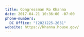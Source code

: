 ```yaml
---
title: Congressman Ro Khanna
date: 2017-04-21 10:36:00 -07:00
phone-numbers:
  DC Office: "(202)225-2631"
website: https://khanna.house.gov/
---
```


